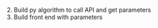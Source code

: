<!-- 1. Build coinGecko api to get historical price data -->

2. Build py algorithm to call API and get parameters
3. Build front end with parameters
